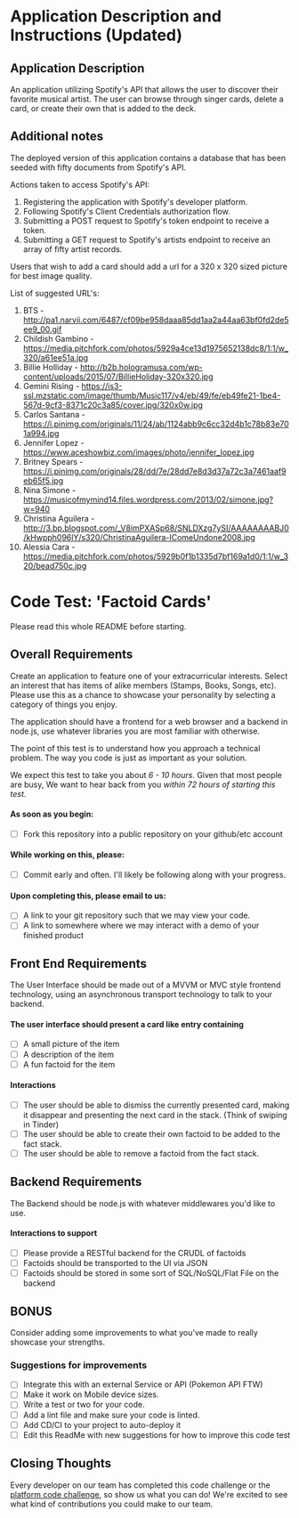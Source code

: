 # Application Description and Instructions (Updated)

## Application Description

An application utilizing Spotify's API that allows the user to discover their favorite musical artist.  The user can browse through singer cards, delete a card, or create their own that is added to the deck.

## Additional notes

The deployed version of this application contains a database that has been seeded with fifty documents from Spotify's API.

Actions taken to access Spotify's API:

1. Registering the application with Spotify's developer platform.
2. Following Spotify's Client Credentials authorization flow.
3. Submitting a POST request to Spotify's token endpoint to receive a token.
4. Submitting a GET request to Spotify's artists endpoint to receive an array of fifty artist records.

Users that wish to add a card should add a url for a 320 x 320 sized picture for best image quality.

List of suggested URL's:

1. BTS - http://pa1.narvii.com/6487/cf09be958daaa85dd1aa2a44aa63bf0fd2de5ee9_00.gif
2. Childish Gambino - https://media.pitchfork.com/photos/5929a4ce13d1975652138dc8/1:1/w_320/a61ee51a.jpg
3. Billie Holliday - http://b2b.hologramusa.com/wp-content/uploads/2015/07/BillieHoliday-320x320.jpg 
4. Gemini Rising - https://is3-ssl.mzstatic.com/image/thumb/Music117/v4/eb/49/fe/eb49fe21-1be4-567d-9cf3-8371c20c3a85/cover.jpg/320x0w.jpg
5. Carlos Santana - https://i.pinimg.com/originals/11/24/ab/1124abb9c6cc32d4b1c78b83e701a994.jpg
6. Jennifer Lopez - https://www.aceshowbiz.com/images/photo/jennifer_lopez.jpg
7. Britney Spears - https://i.pinimg.com/originals/28/dd/7e/28dd7e8d3d37a72c3a7461aaf9eb65f5.jpg
8. Nina Simone - https://musicofmymind14.files.wordpress.com/2013/02/simone.jpg?w=940
9. Christina Aguilera - http://3.bp.blogspot.com/_V8imPXASp68/SNLDXzg7ySI/AAAAAAAABJ0/kHwpph096lY/s320/ChristinaAguilera-IComeUndone2008.jpg 
10. Alessia Cara - https://media.pitchfork.com/photos/5929b0f1b1335d7bf169a1d0/1:1/w_320/bead750c.jpg




# Code Test: 'Factoid Cards'

Please read this whole README before starting.

## Overall Requirements
Create an application to feature one of your extracurricular interests. Select an interest that has items of alike members (Stamps, Books, Songs, etc). Please use this as a chance to showcase your personality by selecting a category of things you enjoy.

The application should have a frontend for a web browser and a backend in node.js, use whatever libraries you are most familiar with otherwise.

The point of this test is to understand how you approach a technical problem. The way you code is just as important as your solution.

We expect this test to take you about *6 - 10 hours*. Given that most people are busy, We want to hear back from you *within 72 hours of starting this test*.

#### As soon as you begin:
* [ ] Fork this repository into a public repository on your github/etc account

#### While working on this, please:
* [ ] Commit early and often. I'll likely be following along with your progress.

#### Upon completing this, please email to us:
* [ ] A link to your git repository such that we may view your code.
* [ ] A link to somewhere where we may interact with a demo of your finished product

## Front End Requirements

The User Interface should be made out of a MVVM or MVC style frontend technology, using an asynchronous transport technology to talk to your backend.

#### The user interface should present a card like entry containing
* [ ] A small picture of the item
* [ ] A description of the item
* [ ] A fun factoid for the item

#### Interactions
* [ ] The user should be able to dismiss the currently presented card, making it disappear and presenting the next card in the stack. (Think of swiping in Tinder)
* [ ] The user should be able to create their own factoid to be added to the fact stack.
* [ ] The user should be able to remove a factoid from the fact stack.

## Backend Requirements

The Backend should be node.js with whatever middlewares you'd like to use.

#### Interactions to support
* [ ] Please provide a RESTful backend for the CRUDL of factoids
* [ ] Factoids should be transported to the UI via JSON
* [ ] Factoids should be stored in some sort of SQL/NoSQL/Flat File on the backend

## BONUS

Consider adding some improvements to what you've made to really showcase your strengths.

### Suggestions for improvements
* [ ] Integrate this with an external Service or API (Pokemon API FTW)
* [ ] Make it work on Mobile device sizes. 
* [ ] Write a test or two for your code.
* [ ] Add a lint file and make sure your code is linted. 
* [ ] Add CD/CI to your project to auto-deploy it
* [ ] Edit this ReadMe with new suggestions for how to improve this code test

## Closing Thoughts

Every developer on our team has completed this code challenge or the [platform code challenge](https://github.com/ultamatt/linuxtest), so show us what you can do! We're excited to see what kind of contributions you could make to our team. 
